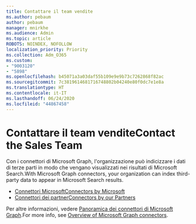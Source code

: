 ```yaml
---
title: Contattare il team vendite
ms.author: pebaum
author: pebaum
manager: mnirkhe
ms.audience: Admin
ms.topic: article
ROBOTS: NOINDEX, NOFOLLOW
localization_priority: Priority
ms.collection: Adm_O365
ms.custom:
- "9003120"
- "5898"
ms.openlocfilehash: b45071a3a03daf55b109e9e9b73c7262868f82ac
ms.sourcegitcommit: 7c3819614681716748802b04240e80f0dc7e1e8a
ms.translationtype: HT
ms.contentlocale: it-IT
ms.lasthandoff: 06/24/2020
ms.locfileid: "44867458"
---
```

# <a name="contact-the-sales-team"></a><span data-ttu-id="28d04-102">Contattare il team vendite</span><span class="sxs-lookup"><span data-stu-id="28d04-102">Contact the Sales Team</span></span>

<span data-ttu-id="28d04-103">Con i connettori di Microsoft Graph, l'organizzazione può indicizzare i dati di terze parti in modo che vengano visualizzati nei risultati di Microsoft Search.</span><span class="sxs-lookup"><span data-stu-id="28d04-103">With Microsoft Graph connectors, your organization can index third-party data to appear in Microsoft Search results.</span></span>

- [<span data-ttu-id="28d04-104">Connettori Microsoft</span><span class="sxs-lookup"><span data-stu-id="28d04-104">Connectors by Microsoft</span></span>](https://docs.microsoft.com/microsoftsearch/connectors-gallery#Microsoft)
- [<span data-ttu-id="28d04-105">Connettori dei partner</span><span class="sxs-lookup"><span data-stu-id="28d04-105">Connectors by our Partners</span></span>](https://docs.microsoft.com/microsoftsearch/connectors-gallery#Partners)

<span data-ttu-id="28d04-106">Per altre informazioni, vedere [Panoramica dei connettori di Microsoft Graph](https://docs.microsoft.com/microsoftsearch/connectors-overview).</span><span class="sxs-lookup"><span data-stu-id="28d04-106">For more info, see [Overview of Microsoft Graph connectors](https://docs.microsoft.com/microsoftsearch/connectors-overview).</span></span>
